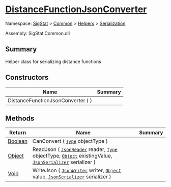 # [DistanceFunctionJsonConverter](./DistanceFunctionJsonConverter.md)

Namespace: [SigStat]() > [Common](./../../README.md) > [Helpers](./../README.md) > [Serialization](./README.md)

Assembly: SigStat.Common.dll

## Summary
Helper class for serializing distance functions

## Constructors

| Name | Summary | 
| --- | --- | 
| DistanceFunctionJsonConverter (  ) |  | 


## Methods

| Return | Name | Summary | 
| --- | --- | --- | 
| [Boolean](https://docs.microsoft.com/en-us/dotnet/api/System.Boolean) | CanConvert ( [`Type`](https://docs.microsoft.com/en-us/dotnet/api/System.Type) objectType ) |  | 
| [Object](https://docs.microsoft.com/en-us/dotnet/api/System.Object) | ReadJson ( [`JsonReader`](./DistanceFunctionJsonConverter.md) reader, [`Type`](https://docs.microsoft.com/en-us/dotnet/api/System.Type) objectType, [`Object`](https://docs.microsoft.com/en-us/dotnet/api/System.Object) existingValue, [`JsonSerializer`](./DistanceFunctionJsonConverter.md) serializer ) |  | 
| [Void](https://docs.microsoft.com/en-us/dotnet/api/system.void) | WriteJson ( [`JsonWriter`](./DistanceFunctionJsonConverter.md) writer, [`Object`](https://docs.microsoft.com/en-us/dotnet/api/System.Object) value, [`JsonSerializer`](./DistanceFunctionJsonConverter.md) serializer ) |  | 


